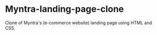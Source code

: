 # Myntra-landing-page-clone
Clone of Myntra's (e-commerce website) landing page using HTML and CSS.
